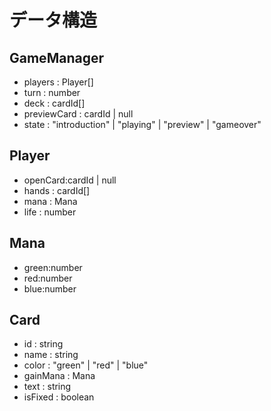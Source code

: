 # データ構造

## GameManager
* players : Player[]
* turn : number
* deck : cardId[]
* previewCard : cardId | null
* state : "introduction" | "playing" | "preview" | "gameover"

## Player
* openCard:cardId | null
* hands : cardId[]
* mana : Mana
* life : number

## Mana
* green:number
* red:number
* blue:number

## Card
* id : string
* name : string
* color : "green" | "red" | "blue"
* gainMana : Mana
* text : string
* isFixed : boolean